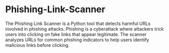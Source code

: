 # Phishing-Link-Scanner
The Phishing Link Scanner is a Python tool that detects harmful URLs involved in phishing attacks. Phishing is a cyberattack where attackers trick users into clicking on fake links that appear legitimate. The scanner analyzes URLs for common phishing indicators to help users identify malicious links before clicking.
